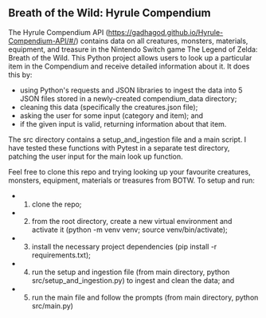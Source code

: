 ## Breath of the Wild: Hyrule Compendium

The Hyrule Compendium API (https://gadhagod.github.io/Hyrule-Compendium-API/#/) contains data on all creatures, monsters, materials, equipment, and treasure in the Nintendo Switch game The Legend of Zelda: Breath of the Wild. This Python project allows users to look up a particular item in the Compendium and receive detailed information about it. It does this by:

- using Python's requests and JSON libraries to ingest the data into 5 JSON files stored in a newly-created compendium_data directory;
- cleaning this data (specifically the creatures.json file);
- asking the user for some input (category and item); and
- if the given input is valid, returning information about that item.

The src directory contains a setup_and_ingestion file and a main script. I have tested these functions with Pytest in a separate test directory, patching the user input for the main look up function.

Feel free to clone this repo and trying looking up your favourite creatures, monsters, equipment, materials or treasures from BOTW. To setup and run:

- 1. clone the repo;
- 2. from the root directory, create a new virtual environment and activate it (python -m venv venv; source venv/bin/activate);
- 3. install the necessary project dependencies (pip install -r requirements.txt);
- 4. run the setup and ingestion file (from main directory, python src/setup_and_ingestion.py) to ingest and clean the data; and
- 5. run the main file and follow the prompts (from main directory, python src/main.py)
